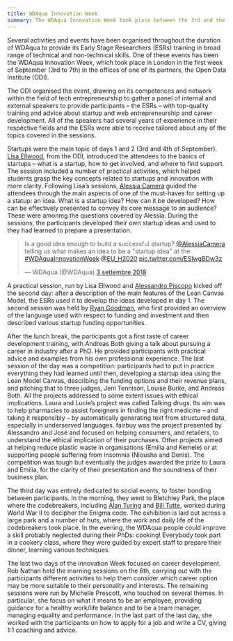 ```yaml
---
title: WDAqua Innovation Week
summary: The WDAqua Innovation Week took place between the 3rd and the 7th of September in London, in the offices of the Open Data Institute. This is an account of the event.
---
```


Several activities and events have been organised throughout the duration of WDAqua to provide its Early Stage Researchers (ESRs) training in broad range of technical and non-technical skills. 
One of these events has been the WDAqua Innovation Week, which took place in London in the first week of September (3rd to 7th) in the offices of one of its partners, the Open Data Institute (ODI).

The ODI organised the event, drawing on its competences and network within the field of tech entrepreneurship to gather a panel of internal and external speakers to provide participants – the ESRs – with top-quality training and advice about startup and web entrepreneurship and career development. 
All of the speakers had several years of experience in their respective fields and the ESRs were able to receive tailored about any of the topics covered in the sessions.

Startups were the main topic of days 1 and 2 (3rd and 4th of September). [Lisa Ellwood](https://www.linkedin.com/in/lisa-ellwood-05808715/?originalSubdomain=uk), from the ODI, introduced the attendees to the basics of startups – what is a startup, how to get involved, and where to find support. The session included a number of practical activities, which helped students grasp the key concepts related to startups and innovation with more clarity.
Following Lisa’s sessions, [Alessia Camera](https://theodi.org/person/alessia-camera/) guided the attendees through the main aspects of one of the must-haves for setting up a statup: an idea. What is a startup idea? How can it be developed? How can be effectively presented to convey its core message to an audience? These were amonmg the questions covered by Alessia. 
During the sessions, the participants developed their own startup ideas and used to they had learned to prepare a presentation.

<blockquote class="twitter-tweet" data-lang="it"><p lang="en" dir="ltr">Is a good idea enough to build a successful startup? <a href="https://twitter.com/AlessiaCamera?ref_src=twsrc%5Etfw">@AlessiaCamera</a> telling us what makes an idea to be a &quot;startup idea&quot; at the <a href="https://twitter.com/hashtag/WDAquaInnovationWeek?src=hash&amp;ref_src=twsrc%5Etfw">#WDAquaInnovationWeek</a> <a href="https://twitter.com/EU_H2020?ref_src=twsrc%5Etfw">@EU_H2020</a> <a href="https://t.co/ESIwgBDw3z">pic.twitter.com/ESIwgBDw3z</a></p>&mdash; WDAqua (@WDAqua) <a href="https://twitter.com/WDAqua/status/1036609379217428480?ref_src=twsrc%5Etfw">3 settembre 2018</a></blockquote>
<script async src="https://platform.twitter.com/widgets.js" charset="utf-8"></script>

A practical session, run by Lisa Ellwood and [Alessandro Piscopo](https://theodi.org/person/alessandro-piscopo/) kicked off the second day: after a description of the main features of the Lean Canvas Model, the ESRs used it to develop the ideas developed in day 1. The second session was held by [Ryan Goodman](https://theodi.org/person/ryan-goodman/), who first provided an overview of the language used with respect to funding and investment and then described various startup funding opportunities.

After the lunch break, the participants got a first taste of career development training, with Andreas Both giving a talk about pursuing a career in industry after a PhD. He provided participants with practical advice and examples from his own professional experience. 
The last session of the day was a competition: participants had to put in practice everything they had learned until then, developing a startup idea using the Lean Model Canvas, describing the funding options and their revenue plans, and pitching that to three judges, Jeni Tennison, Louise Burke, and Andreas Both.
All the projects addressed to some extent issues with ethical implications. Laura and Lucie’s project was called Talking drugs. Its aim was to help pharmacies to assist foreigners in finding the right medicine – and taking it responsibly – by automatically generating text from structured data, especially in underserved languages.
fairbuy was the project presented by Alessandro and José and focused on helping consumers, and retailers, to understand the ethical implication of their purchases. Other projects aimed at helping reduce plastic waste in organisations (Emilia and Kemele) or at supporting people suffering from insomnia (Niousha and Denis). The competition was tough but eventually the judges awarded the prize to Laura and Emilia, for the clarity of their presentation and the soundness of their business plan.

The third day was entirely dedicated to social events, to foster bonding between participants. In the morning, they went to Bletchley Park, the place where the codebreakers, including [Alan Turing](https://en.wikipedia.org/wiki/Alan_Turing) and [Bill Tutte](https://en.wikipedia.org/wiki/W._T._Tutte), worked during World War II to decipher the Enigma code. The exhibition is laid out across a large park and a number of huts, where the work and daily life of the codebreakers took place. 
In the evening, the WDAqua people could improve a skill probably neglected during their PhDs: cooking! Everybody took part in a cookery class, where they were guided by expert staff to prepare their dinner, learning various techniques. 

The last two days of the Innovation Week focused on career development. Rob Nathan held the morning sessions on the 6th, carrying out with the participants different activities to help them consider which career option may be more suitable to their personality and interests.
The remaining sessions were run by Michelle Prescott, who touched on several themes. In particular, she focus on what it means to be an employee, providing guidance for a healthy work/life balance and to be a team manager, managing equality and performance. In the last part of the last day, she worked with the participants on how to apply for a job and write a CV, giving 1:1 coaching and advice. 
